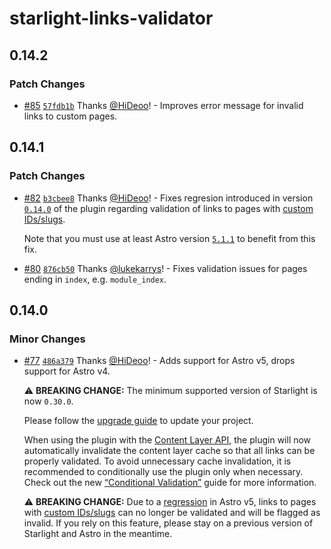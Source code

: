 # starlight-links-validator

## 0.14.2

### Patch Changes

- [#85](https://github.com/HiDeoo/starlight-links-validator/pull/85) [`57fdb1b`](https://github.com/HiDeoo/starlight-links-validator/commit/57fdb1b2f85f023e4b053480fd9ea5adb69a9e2a) Thanks [@HiDeoo](https://github.com/HiDeoo)! - Improves error message for invalid links to custom pages.

## 0.14.1

### Patch Changes

- [#82](https://github.com/HiDeoo/starlight-links-validator/pull/82) [`b3cbee8`](https://github.com/HiDeoo/starlight-links-validator/commit/b3cbee83fb54f5bd6dd06b01bb8397758c081752) Thanks [@HiDeoo](https://github.com/HiDeoo)! - Fixes regresion introduced in version [`0.14.0`](https://github.com/HiDeoo/starlight-links-validator/releases/tag/starlight-links-validator%400.14.0) of the plugin regarding validation of links to pages with [custom IDs/slugs](https://docs.astro.build/en/guides/content-collections/#defining-custom-ids).

  Note that you must use at least Astro version [`5.1.1`](https://github.com/withastro/astro/releases/tag/astro%405.1.1) to benefit from this fix.

- [#80](https://github.com/HiDeoo/starlight-links-validator/pull/80) [`876cb50`](https://github.com/HiDeoo/starlight-links-validator/commit/876cb5094d10a56a1be04b7cdc27e4f89fb1b681) Thanks [@lukekarrys](https://github.com/lukekarrys)! - Fixes validation issues for pages ending in `index`, e.g. `module_index`.

## 0.14.0

### Minor Changes

- [#77](https://github.com/HiDeoo/starlight-links-validator/pull/77) [`486a379`](https://github.com/HiDeoo/starlight-links-validator/commit/486a379c5bda40584126c376e14a3c82c23bd449) Thanks [@HiDeoo](https://github.com/HiDeoo)! - Adds support for Astro v5, drops support for Astro v4.

  ⚠️ **BREAKING CHANGE:** The minimum supported version of Starlight is now `0.30.0`.

  Please follow the [upgrade guide](https://github.com/withastro/starlight/releases/tag/%40astrojs/starlight%400.30.0) to update your project.

  When using the plugin with the [Content Layer API](https://docs.astro.build/en/guides/content-collections), the plugin will now automatically invalidate the content layer cache so that all links can be properly validated. To avoid unnecessary cache invalidation, it is recommended to conditionally use the plugin only when necessary. Check out the new [“Conditional Validation”](https://starlight-links-validator.vercel.app/guides/conditional-validation/) guide for more information.

  ⚠️ **BREAKING CHANGE:** Due to a [regression](https://github.com/withastro/astro/issues/12778) in Astro v5, links to pages with [custom IDs/slugs](https://docs.astro.build/en/guides/content-collections/#defining-custom-ids) can no longer be validated and will be flagged as invalid. If you rely on this feature, please stay on a previous version of Starlight and Astro in the meantime.
